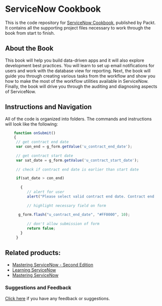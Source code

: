 # ServiceNow Cookbook
This is the code repository for [ServiceNow Cookbook](https://www.packtpub.com/networking-and-servers/servicenow-cookbook?utm_source=github&utm_medium=repository&utm_content=9781785880520), published by Packt. It contains all the supporting
project files necessary to work through the book from start to finish.

## About the Book
This book will help you build data-driven apps and it will also explore development best practices. You will learn to set up email notifications for users and work with the database view for reporting. Next, the book will guide you through creating various tasks from the workflow and show you how to make the most of the workflow utilities available in ServiceNow. Finally, the book will drive you through the auditing and diagnosing aspects of ServiceNow.

## Instructions and Navigation
All of the code is organized into folders. The commands and instructions will look like the following:

```javascript
    function onSubmit() 
    {
     // get contract end date
     var con_end = g_form.getValue('u_contract_end_date');
 
     // get contract start date
     var sat_date = g_form.getValue('u_contract_start_date');	
	
     // check if contract end date is earlier than start date

     if(sat_date > con_end)
	  
	   {
		  // alert for user 
		  alert("Please select valid contract end date. Contract end     date cannot be in past");
		 
		  // highlight necessary field on form
		  
      g_form.flash("u_contract_end_date", "#FF0000", 10);
		  
		  // don't allow submission of form
		  return false;
	   }
     }
```

## Related products:
* [Mastering ServiceNow - Second Edition](https://www.packtpub.com/virtualization-and-cloud/mastering-servicenow-second-edition?utm_source=github&utm_medium=repository&utm_content=9781786465955)
* [Learning ServiceNow](https://www.packtpub.com/networking-and-servers/learning-servicenow?utm_source=github&utm_medium=repository&utm_content=9781785883323)
* [Mastering ServiceNow](https://www.packtpub.com/networking-and-servers/mastering-servicenow?utm_source=github&utm_medium=repository&utm_content=9781782174219)

### Suggestions and Feedback
[Click here](https://docs.google.com/forms/d/e/1FAIpQLSe5qwunkGf6PUvzPirPDtuy1Du5Rlzew23UBp2S-P3wB-GcwQ/viewform) if you have any feedback or suggestions. 
